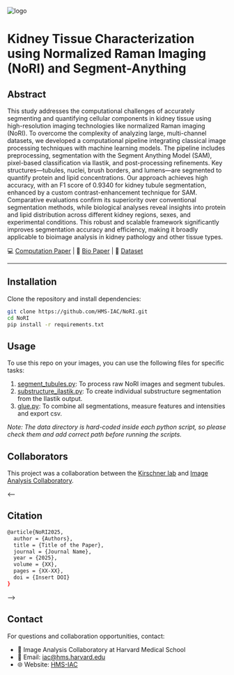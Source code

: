 ![logo](assets/nori.png)

# Kidney Tissue Characterization using Normalized Raman Imaging (NoRI) and Segment-Anything

## Abstract
This study addresses the computational challenges of accurately segmenting and quantifying cellular components in kidney tissue using high-resolution imaging technologies like normalized Raman imaging (NoRI). To overcome the complexity of analyzing large, multi-channel datasets, we developed a computational pipeline integrating classical image processing techniques with machine learning models. The pipeline includes preprocessing, segmentation with the Segment Anything Model (SAM), pixel-based classification via Ilastik, and post-processing refinements. Key structures—tubules, nuclei, brush borders, and lumens—are segmented to quantify protein and lipid concentrations. Our approach achieves high accuracy, with an F1 score of 0.9340 for kidney tubule segmentation, enhanced by a custom contrast-enhancement technique for SAM. Comparative evaluations confirm its superiority over conventional segmentation methods, while biological analyses reveal insights into protein and lipid distribution across different kidney regions, sexes, and experimental conditions. This robust and scalable framework significantly improves segmentation accuracy and efficiency, making it broadly applicable to bioimage analysis in kidney pathology and other tissue types.

:computer: [Computation Paper](#)   |   :microscope: [Bio Paper](#)   |   :file_folder: [Dataset](#)

---
## Installation
Clone the repository and install dependencies:  
```bash
git clone https://github.com/HMS-IAC/NoRI.git
cd NoRI
pip install -r requirements.txt
```

## Usage
To use this repo on your images, you can use the following files for specific tasks:
1. [segment_tubules.py](nori/segment_tubules.py): To process raw NoRI images and segment tubules.
2. [substructure_ilastik.py](nori/substructure_ilastik.py): To create individual substructure segmentation from the Ilastik output.
3. [glue.py](nori/glue.py): To combine all segmentations, measure features and intensities and export csv.

*Note: The data directory is hard-coded inside each python script, so please check them and add correct path before running the scripts.* 

## Collaborators
This project was a collaboration between the [Kirschner lab](https://www.kirschnerlab.org/) and [Image Analysis Collaboratory](https://iac.hms.harvard.edu/).

<--
## Citation
```bash
@article{NoRI2025,
  author = {Authors},
  title = {Title of the Paper},
  journal = {Journal Name},
  year = {2025},
  volume = {XX},
  pages = {XX-XX},
  doi = {Insert DOI}
}
```
-->

## Contact
For questions and collaboration opportunities, contact:
* :round_pushpin: Image Analysis Collaboratory at Harvard Medical School
* :email: Email: [iac@hms.harvard.edu](mailto:iac@hms.harvard.edu)
* :globe_with_meridians: Website: [HMS-IAC](https://iac.hms.harvard.edu/)
